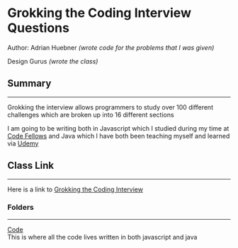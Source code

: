 # Grokking the Coding Interview Questions

Author: Adrian Huebner *(wrote code for the problems that I was given)*

Design Gurus *(wrote the class)*

## Summary
----
Grokking the interview allows programmers to study over 100 different challenges which are broken up into 16 different sections

I am going to be writing both in Javascript which I studied during my time at [Code Fellows](https://www.codefellows.org/) and Java which I have both been teaching myself and learned via [Udemy](https://www.udemy.com/course/java-the-complete-java-developer-course/)

## Class Link
----
Here is a link to [Grokking the Coding Interview](https://www.educative.io/courses/grokking-the-coding-interview)

### Folders
----
[Code](./code)  
This is where all the code lives written in both javascript and java
